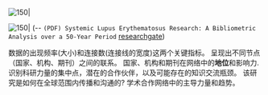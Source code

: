 ![150|](https://i.imgur.com/39B1hYA.jpeg)



![150|](https://www.researchgate.net/publication/352969560/figure/fig3/AS:1041741373263873@1625381906483/A-three-field-plot-showing-the-network-between-institutions-left-countries-middle_W640.jpg)
(-- `(PDF) Systemic Lupus Erythematosus Research: A Bibliometric Analysis over a 50-Year Period` [researchgate](https://www.researchgate.net/publication/352969560_Systemic_Lupus_Erythematosus_Research_A_Bibliometric_Analysis_over_a_50-Year_Period))

数据的出现频率(大小)和连接数(连接线的宽度)这两个关键指标。
呈现出不同节点（国家、机构、期刊）之间的联系。 国家、机构和期刊在网络中的**地位**和影响力. 识别科研力量的集中点，潜在的合作伙伴，以及可能存在的知识交流瓶颈。
该研究是如何在全球范围内传播和沟通的?
学术合作网络中的主导力量和趋势。